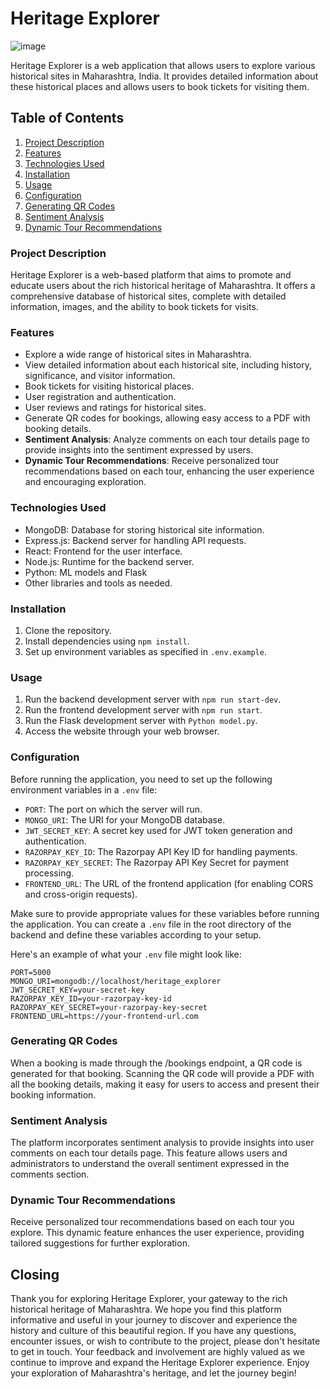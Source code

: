 # Heritage Explorer

![image](https://github.com/ShreedharJoshi31/heritage-explorer/assets/99608980/cfc118f6-368c-4944-b632-7603a3d0b802)

Heritage Explorer is a web application that allows users to explore various historical sites in Maharashtra, India. It provides detailed information about these historical places and allows users to book tickets for visiting them.

## Table of Contents
1. [Project Description](#project-description)
2. [Features](#features)
3. [Technologies Used](#technologies-used)
4. [Installation](#installation)
5. [Usage](#usage)
6. [Configuration](#configuration)
9. [Generating QR Codes](#generating-qr-codes)
10. [Sentiment Analysis](#sentiment-analysis)
11. [Dynamic Tour Recommendations](#dynamic-tour-recommendations)


### Project Description
Heritage Explorer is a web-based platform that aims to promote and educate users about the rich historical heritage of Maharashtra. It offers a comprehensive database of historical sites, complete with detailed information, images, and the ability to book tickets for visits.

### Features
- Explore a wide range of historical sites in Maharashtra.
- View detailed information about each historical site, including history, significance, and visitor information.
- Book tickets for visiting historical places.
- User registration and authentication.
- User reviews and ratings for historical sites.
- Generate QR codes for bookings, allowing easy access to a PDF with booking details.
- **Sentiment Analysis**: Analyze comments on each tour details page to provide insights into the sentiment expressed by users.
- **Dynamic Tour Recommendations**: Receive personalized tour recommendations based on each tour, enhancing the user experience and encouraging exploration.

### Technologies Used
- MongoDB: Database for storing historical site information.
- Express.js: Backend server for handling API requests.
- React: Frontend for the user interface.
- Node.js: Runtime for the backend server.
- Python: ML models and Flask
- Other libraries and tools as needed.

### Installation
1. Clone the repository.
2. Install dependencies using `npm install`.
3. Set up environment variables as specified in `.env.example`.

### Usage
1. Run the backend development server with `npm run start-dev`.
2. Run the frontend development server  with `npm run start`.
3. Run the Flask development server  with `Python model.py`.
4. Access the website through your web browser.

### Configuration
Before running the application, you need to set up the following environment variables in a `.env` file:

- `PORT`: The port on which the server will run.
- `MONGO_URI`: The URI for your MongoDB database.
- `JWT_SECRET_KEY`: A secret key used for JWT token generation and authentication.
- `RAZORPAY_KEY_ID`: The Razorpay API Key ID for handling payments.
- `RAZORPAY_KEY_SECRET`: The Razorpay API Key Secret for payment processing.
- `FRONTEND_URL`: The URL of the frontend application (for enabling CORS and cross-origin requests).

Make sure to provide appropriate values for these variables before running the application. You can create a `.env` file in the root directory of the backend and define these variables according to your setup.

Here's an example of what your `.env` file might look like:

```plaintext
PORT=5000
MONGO_URI=mongodb://localhost/heritage_explorer
JWT_SECRET_KEY=your-secret-key
RAZORPAY_KEY_ID=your-razorpay-key-id
RAZORPAY_KEY_SECRET=your-razorpay-key-secret
FRONTEND_URL=https://your-frontend-url.com
```

### Generating QR Codes
When a booking is made through the /bookings endpoint, a QR code is generated for that booking. Scanning the QR code will provide a PDF with all the booking details, making it easy for users to access and present their booking information.

### Sentiment Analysis
The platform incorporates sentiment analysis to provide insights into user comments on each tour details page. This feature allows users and administrators to understand the overall sentiment expressed in the comments section.

### Dynamic Tour Recommendations
Receive personalized tour recommendations based on each tour you explore. This dynamic feature enhances the user experience, providing tailored suggestions for further exploration.

## Closing
Thank you for exploring Heritage Explorer, your gateway to the rich historical heritage of Maharashtra. We hope you find this platform informative and useful in your journey to discover and experience the history and culture of this beautiful region.
If you have any questions, encounter issues, or wish to contribute to the project, please don't hesitate to get in touch. Your feedback and involvement are highly valued as we continue to improve and expand the Heritage Explorer experience.
Enjoy your exploration of Maharashtra's heritage, and let the journey begin!


